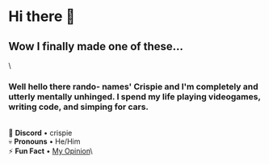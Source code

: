 # Hi there 👋
## Wow I finally made one of these...
\
### Well hello there rando- names' Crispie and I'm completely and utterly mentally unhinged. I spend my life playing videogames, writing code, and simping for cars. 
\
📨 **Discord** • crispie\
💀 **Pronouns** • He/Him\
⚡ **Fun Fact** • [My Opinion](https://www.youtube.com/watch?v=Vbw9vbZYHq0)\

<!--
**CrispieFB/CrispieFB** is a ✨ _special_ ✨ repository because its `README.md` (this file) appears on your GitHub profile.

Here are some ideas to get you started:

- 🔭 I’m currently working on ...
- 🌱 I’m currently learning ...
- 👯 I’m looking to collaborate on ...
- 🤔 I’m looking for help with ...
- 💬 Ask me about ...
- 📫 How to reach me: ...
- 😄 Pronouns: ...
- ⚡ Fun fact: ...
-->
